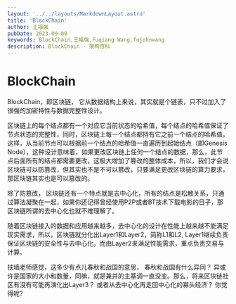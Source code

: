 ```yaml
---
layout: '../../layouts/MarkdownLayout.astro'
title: 'BlockChain'
author: 王福强
pubDate: 2023-09-09
keywords: BlockChain,王福强,Fuqiang Wang,fujohnwang
description: BlockChain - 架构百科
---
```


# BlockChain

BlockChain，即区块链， 它从数据结构上来说，其实就是个链表，只不过加入了很强的加密特性与数据完整性设计。

区块链上的每个结点都有一个对应它当前状态的哈希值，每个结点的哈希值保证了节点状态的完整性，同时，区块链上每一个结点都持有它之前一个结点的哈希值，这样，从当前节点可以根据前一个结点的哈希值一直遍历到起始结点（即Genesis Node），这种设计意味着，如果更改区块链上任何一个结点的数据，那么，此节点后面所有的结点都需要更改，这极大增加了篡改的整体成本，所以，我们才会说区块链可以防篡改，但其实也不是不可以篡改，只要满足更改区块链的算力要求，那区块链其实也是可以篡改的。

除了防篡改， 区块链还有一个特点就是去中心化，所有的结点是松散关系，只通过算法凝聚在一起，如果你还记得曾经使用P2P或者BT技术下载电影的日子，那区块链所谓的去中心化也就不难理解了。

随着区块链接入的数据和应用越来越多，去中心化的设计在性能上越来越不能满足现实需求，所以，区块链就分化出Layer1和Layer2，简称L1和L2, Layer1继续负责保证区块链的安全性与去中心化，而由Layer2来满足性能需求，重点负责交易与计算。

扶墙老师感觉，这多少有点儿春秋和战国的意思， 春秋和战国有什么异同？ 异或许是国家的大小和数量，同嘛，就是兼并的主基调一直没变。那么，将来区块链社区有没有可能再演化出Layer3？ 或者从去中心化再走回中心化的寡头经济？ 你觉得呢?

